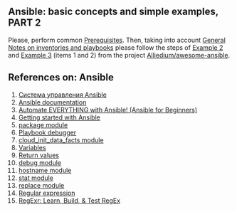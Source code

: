## Ansible: basic concepts and simple examples, PART 2 ##

Please, perform common [Prerequisites](https://github.com/Alliedium/awesome-ansible/tree/main/README.md#prerequisites).
Then, taking into account [General Notes on inventories and playbooks](https://github.com/Alliedium/awesome-ansible#2-general-notes-on-creating-your-own-custom-inventory-and-playbooks)
please follow the steps of [Example 2](https://github.com/Alliedium/awesome-ansible/blob/main/02-install-a-single-package) and [Example 3](https://github.com/Alliedium/awesome-ansible/blob/main/03-change-hostnames) (items 1 and 2)
from the project [Alliedium/awesome-ansible](https://github.com/Alliedium/awesome-ansible/).

## References on: Ansible ##

1. [Система управления Ansible](https://habr.com/ru/company/selectel/blog/196620/)
2. [Ansible documentation](https://docs.ansible.com/ansible/latest/)
3. [Automate EVERYTHING with Ansible! (Ansible for Beginners)](https://www.youtube.com/watch?v=w9eCU4bGgjQ)
4. [Getting started with Ansible](https://www.youtube.com/playlist?list=PLT98CRl2KxKEUHie1m24-wkyHpEsa4Y70)
5. [package module](https://docs.ansible.com/ansible/latest/collections/ansible/builtin/package_module.html)
6. [Playbook debugger](https://docs.ansible.com/ansible/2.9/user_guide/playbooks_debugger.html)
7. [cloud_init_data_facts module](https://docs.ansible.com/ansible/latest/collections/community/general/cloud_init_data_facts_module.html)
8. [Variables](https://docs.ansible.com/ansible/2.5/user_guide/playbooks_variables.html)
9. [Return values](https://docs.ansible.com/ansible/latest/reference_appendices/common_return_values.html)
10. [debug module](https://docs.ansible.com/ansible/latest/collections/ansible/builtin/debug_module.html)
11. [hostname module](https://docs.ansible.com/ansible/latest/collections/ansible/builtin/hostname_module.html)
12. [stat module](https://docs.ansible.com/ansible/latest/collections/ansible/builtin/stat_module.html)
13. [replace module](https://docs.ansible.com/ansible/latest/collections/ansible/builtin/replace_module.html)
14. [Regular expression](https://en.wikipedia.org/wiki/Regular_expression)
15. [RegExr: Learn, Build, & Test RegEx](https://regexr.com)
